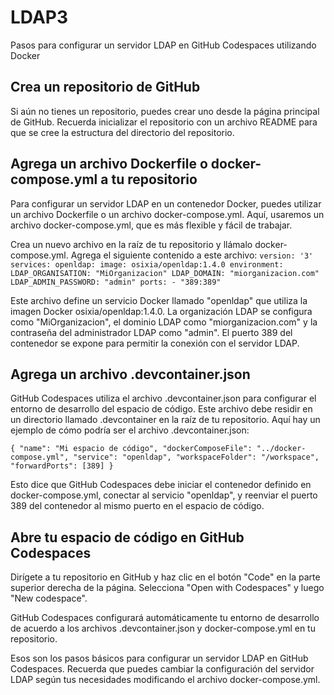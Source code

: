# LDAP3
Pasos para configurar un servidor LDAP en GitHub Codespaces utilizando Docker



## Crea un repositorio de GitHub

Si aún no tienes un repositorio, puedes crear uno desde la página principal de GitHub. Recuerda inicializar el repositorio con un archivo README para que se cree la estructura del directorio del repositorio.

## Agrega un archivo Dockerfile o docker-compose.yml a tu repositorio

Para configurar un servidor LDAP en un contenedor Docker, puedes utilizar un archivo Dockerfile o un archivo docker-compose.yml. Aquí, usaremos un archivo docker-compose.yml, que es más flexible y fácil de trabajar.

Crea un nuevo archivo en la raíz de tu repositorio y llámalo docker-compose.yml. Agrega el siguiente contenido a este archivo:
`version: '3'
services:
  openldap:
    image: osixia/openldap:1.4.0
    environment:
      LDAP_ORGANISATION: "MiOrganizacion"
      LDAP_DOMAIN: "miorganizacion.com"
      LDAP_ADMIN_PASSWORD: "admin"
    ports:
      - "389:389"`

Este archivo define un servicio Docker llamado "openldap" que utiliza la imagen Docker osixia/openldap:1.4.0. La organización LDAP se configura como "MiOrganizacion", el dominio LDAP como "miorganizacion.com" y la contraseña del administrador LDAP como "admin". El puerto 389 del contenedor se expone para permitir la conexión con el servidor LDAP.

## Agrega un archivo .devcontainer.json

GitHub Codespaces utiliza el archivo .devcontainer.json para configurar el entorno de desarrollo del espacio de código. Este archivo debe residir en un directorio llamado .devcontainer en la raíz de tu repositorio. Aquí hay un ejemplo de cómo podría ser el archivo .devcontainer.json:

`{
  "name": "Mi espacio de código",
  "dockerComposeFile": "../docker-compose.yml",
  "service": "openldap",
  "workspaceFolder": "/workspace",
  "forwardPorts": [389]
}`

Esto dice que GitHub Codespaces debe iniciar el contenedor definido en docker-compose.yml, conectar al servicio "openldap", y reenviar el puerto 389 del contenedor al mismo puerto en el espacio de código.

## Abre tu espacio de código en GitHub Codespaces

Dirígete a tu repositorio en GitHub y haz clic en el botón "Code" en la parte superior derecha de la página. Selecciona "Open with Codespaces" y luego "New codespace".

GitHub Codespaces configurará automáticamente tu entorno de desarrollo de acuerdo a los archivos .devcontainer.json y docker-compose.yml en tu repositorio.

Esos son los pasos básicos para configurar un servidor LDAP en GitHub Codespaces. Recuerda que puedes cambiar la configuración del servidor LDAP según tus necesidades modificando el archivo docker-compose.yml.


